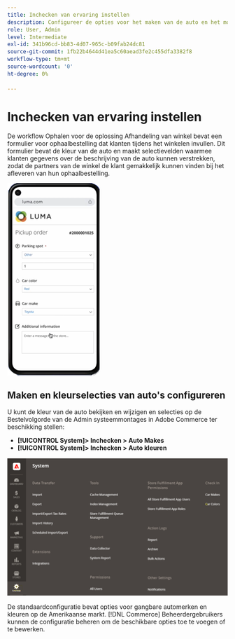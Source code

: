 ```yaml
---
title: Inchecken van ervaring instellen
description: Configureer de opties voor het maken van de auto en het modelmodel dat beschikbaar is voor klanten die het ophalen van de wagen willen beperken wanneer ze het formulier voor de ophaalvolgorde invullen.
role: User, Admin
level: Intermediate
exl-id: 341b96cd-bb83-4d07-965c-b09fab24dc81
source-git-commit: 1fb22b4644d41ea5c60aead3fe2c455dfa3382f8
workflow-type: tm+mt
source-wordcount: '0'
ht-degree: 0%

---
```


# Inchecken van ervaring instellen

De workflow Ophalen voor de oplossing Afhandeling van winkel bevat een formulier voor ophaalbestelling dat klanten tijdens het winkelen invullen. Dit formulier bevat de kleur van de auto en maakt selectievelden waarmee klanten gegevens over de beschrijving van de auto kunnen verstrekken, zodat de partners van de winkel de klant gemakkelijk kunnen vinden bij het afleveren van hun ophaalbestelling.

![[!DNL Check-In Experience Car Make] en [!DNL Model] instellingen voor ophalen van rand](assets/checkin-system-settings-car-options.png)

## Maken en kleurselecties van auto&#39;s configureren

U kunt de kleur van de auto bekijken en wijzigen en selecties op de Bestelvolgorde van de Admin systeemmontages in Adobe Commerce ter beschikking stellen:

- **[!UICONTROL System]> Inchecken > Auto Makes**
- **[!UICONTROL System]> Inchecken > Auto kleuren**

![[!DNL Check-In Experience system configuration for curbside pickup]](assets/check-in-experience-system-config.png)

De standaardconfiguratie bevat opties voor gangbare automerken en kleuren op de Amerikaanse markt. [!DNL Commerce] Beheerdergebruikers kunnen de configuratie beheren om de beschikbare opties toe te voegen of te bewerken.
